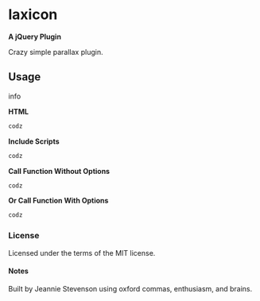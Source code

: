 # laxicon

**A jQuery Plugin**

Crazy simple parallax plugin.

## Usage

info

**HTML**

````html
codz
````

**Include Scripts**

````html
codz
````

**Call Function Without Options**

````javascript
codz
````

**Or Call Function With Options**

````javascript
codz
````

### License
Licensed under the terms of the MIT license.

#### Notes

Built by Jeannie Stevenson using oxford commas, enthusiasm, and brains.


















